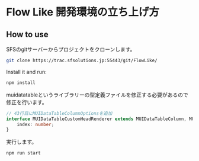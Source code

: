 # Flow Like 開発環境の立ち上げ方

## How to use

SFSのgitサーバーからプロジェクトをクローンします。

```sh
git clone https://trac.sfsolutions.jp:55443/git/FlowLike/
```

Install it and run:

```sh
npm install
```

muidatatableというライブラリーの型定義ファイルを修正する必要があるので修正を行います。

```ts:node_modules/@types/mui-datatables/index.d.ts
// 43行目にMUIDataTableColumnOptionsを追加
interface MUIDataTableCustomHeadRenderer extends MUIDataTableColumn, MUIDataTableColumnOptions {
    index: number;
}
```

実行します。

```sh
npm run start
```

